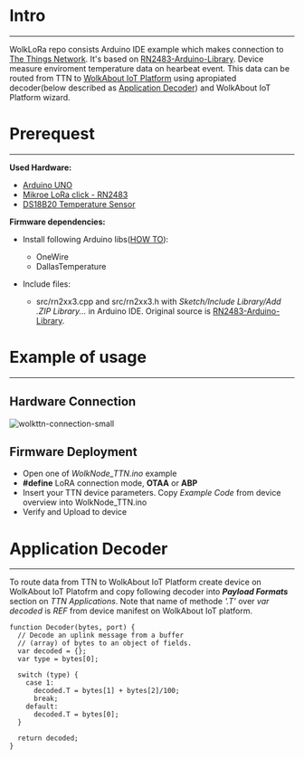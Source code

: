 # Intro
--------
WolkLoRa repo consists Arduino IDE example which makes connection to [The Things Network](https://www.thethingsnetwork.org/). It's based on [RN2483-Arduino-Library](https://github.com/jpmeijers/RN2483-Arduino-Library).
Device measure enviroment temperature data on hearbeat event. This data can be routed from TTN to [WolkAbout IoT Platform](https://demo.wolkabout.com/#/login) using apropiated decoder(below described as [Application Decoder](#decoder)) and WolkAbout IoT Platform wizard.

# Prerequest
-----
**Used Hardware:**

 * [Arduino UNO](https://store.arduino.cc/usa/arduino-uno-rev3)
 * [Mikroe LoRa click - RN2483](https://www.mikroe.com/lora-rf-click)
 * [DS18B20 Temperature Sensor](https://eu.mouser.com/ProductDetail/Maxim-Integrated/DS18B20%2b?qs=sGAEpiMZZMvbyeSUH4qH%2fLbikZ7SIep9)

**Firmware dependencies:**

 * Install following Arduino libs([HOW TO](https://www.arduino.cc/en/guide/libraries)):
   * OneWire
   * DallasTemperature
 
 * Include files:
   * src/rn2xx3.cpp and src/rn2xx3.h with *Sketch/Include Library/Add .ZIP Library...* in Arduino IDE. Original source is [RN2483-Arduino-Library](https://github.com/jpmeijers/RN2483-Arduino-Library).

# Example of usage
------

## Hardware Connection
![wolkttn-connection-small](https://user-images.githubusercontent.com/10706360/46349830-73ab6e00-c653-11e8-9221-56c1213d41a8.png)

## Firmware Deployment

* Open one of *WolkNode_TTN.ino* example
* **#define** LoRA connection mode, **OTAA** or **ABP**
* Insert your TTN device parameters. Copy *Example Code* from device overview into WolkNode_TTN.ino
* Verify and Upload to device

<a name="decoder">

# Application Decoder

-----
</a>

To route data from TTN to WolkAbout IoT Platform create device on WolkAbout IoT Platofrm and copy following decoder into ***Payload Formats*** section on *TTN Applications*. Note that name of methode *'.T'* over *var decoded* is *REF* from device manifest on WolkAbout IoT platform.

```
function Decoder(bytes, port) {
  // Decode an uplink message from a buffer
  // (array) of bytes to an object of fields.
  var decoded = {};
  var type = bytes[0];
  
  switch (type) {
    case 1:
      decoded.T = bytes[1] + bytes[2]/100;
      break;
    default:
      decoded.T = bytes[0];
  }
  
  return decoded;
}
```
